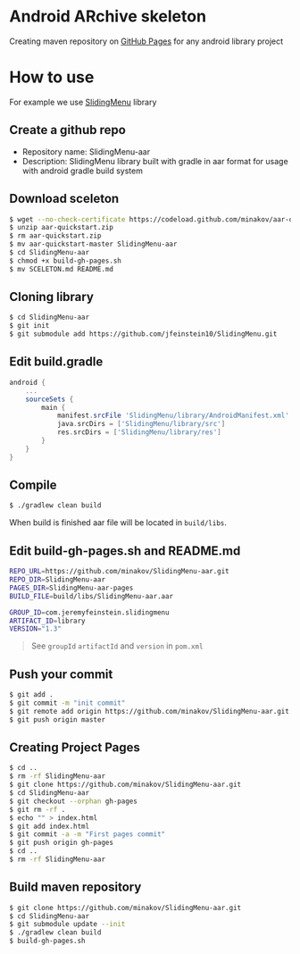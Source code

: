 Android ARchive skeleton
==============

Creating maven repository on [GitHub Pages](http://pages.github.com/) for any android library project

How to use
========

For example we use [SlidingMenu](https://github.com/jfeinstein10/SlidingMenu/) library

Create a github repo
--------

* Repository name: SlidingMenu-aar
* Description: SlidingMenu library built with gradle in aar format for usage with android gradle build system

Download sceleton
--------

```bash
$ wget --no-check-certificate https://codeload.github.com/minakov/aar-quickstart/zip/master -O aar-quickstart.zip
$ unzip aar-quickstart.zip
$ rm aar-quickstart.zip
$ mv aar-quickstart-master SlidingMenu-aar
$ cd SlidingMenu-aar
$ chmod +x build-gh-pages.sh
$ mv SCELETON.md README.md
```

Cloning library
--------

```bash
$ cd SlidingMenu-aar
$ git init
$ git submodule add https://github.com/jfeinstein10/SlidingMenu.git
```

Edit build.gradle
--------

```groovy
android {
    ...
    sourceSets {
        main {
            manifest.srcFile 'SlidingMenu/library/AndroidManifest.xml'
            java.srcDirs = ['SlidingMenu/library/src']
            res.srcDirs = ['SlidingMenu/library/res']
        }
    }
}
```

Compile
--------

```bash
$ ./gradlew clean build
```

When build is finished aar file will be located in `build/libs`.

Edit build-gh-pages.sh and README.md
--------

```bash
REPO_URL=https://github.com/minakov/SlidingMenu-aar.git
REPO_DIR=SlidingMenu-aar
PAGES_DIR=SlidingMenu-aar-pages
BUILD_FILE=build/libs/SlidingMenu-aar.aar

GROUP_ID=com.jeremyfeinstein.slidingmenu
ARTIFACT_ID=library
VERSION="1.3"
```

> See `groupId` `artifactId` and `version` in `pom.xml`

Push your commit
--------

```bash
$ git add .
$ git commit -m "init commit"
$ git remote add origin https://github.com/minakov/SlidingMenu-aar.git
$ git push origin master
```

Creating Project Pages
--------

```bash
$ cd ..
$ rm -rf SlidingMenu-aar
$ git clone https://github.com/minakov/SlidingMenu-aar.git
$ cd SlidingMenu-aar
$ git checkout --orphan gh-pages
$ git rm -rf .
$ echo "" > index.html
$ git add index.html
$ git commit -a -m "First pages commit"
$ git push origin gh-pages
$ cd ..
$ rm -rf SlidingMenu-aar
```

Build maven repository 
--------

```bash
$ git clone https://github.com/minakov/SlidingMenu-aar.git
$ cd SlidingMenu-aar
$ git submodule update --init
$ ./gradlew clean build
$ build-gh-pages.sh
```
